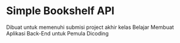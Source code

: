 # Simple Bookshelf API
Dibuat untuk memenuhi submisi project akhir kelas Belajar Membuat Aplikasi Back-End untuk Pemula Dicoding

